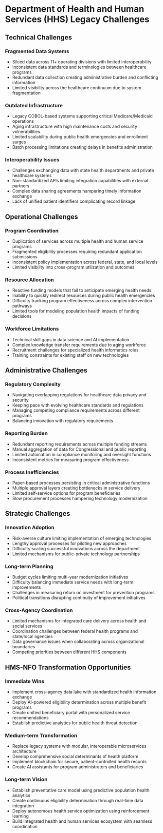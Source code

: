 # Department of Health and Human Services (HHS) Legacy Challenges

## Technical Challenges

### Fragmented Data Systems
- Siloed data across 11+ operating divisions with limited interoperability
- Inconsistent data standards and terminologies between healthcare programs
- Redundant data collection creating administrative burden and conflicting information
- Limited visibility across the healthcare continuum due to system fragmentation

### Outdated Infrastructure
- Legacy COBOL-based systems supporting critical Medicare/Medicaid operations
- Aging infrastructure with high maintenance costs and security vulnerabilities
- Limited scalability during public health emergencies and enrollment surges
- Batch processing limitations creating delays in benefits administration

### Interoperability Issues
- Challenges exchanging data with state health departments and private healthcare systems
- Non-standardized APIs limiting integration capabilities with external partners
- Complex data sharing agreements hampering timely information exchange
- Lack of unified patient identifiers complicating record linkage

## Operational Challenges

### Program Coordination
- Duplication of services across multiple health and human service programs
- Fragmented eligibility processes requiring redundant application submissions
- Inconsistent policy implementation across federal, state, and local levels
- Limited visibility into cross-program utilization and outcomes

### Resource Allocation
- Reactive funding models that fail to anticipate emerging health needs
- Inability to quickly redirect resources during public health emergencies
- Difficulty tracking program effectiveness across complex intervention pathways
- Limited tools for modeling population health impacts of funding decisions

### Workforce Limitations
- Technical skill gaps in data science and AI implementation
- Complex knowledge transfer requirements due to aging workforce
- Recruitment challenges for specialized health informatics roles
- Training constraints for existing staff on new technologies

## Administrative Challenges

### Regulatory Complexity
- Navigating overlapping regulations for healthcare data privacy and security
- Keeping pace with evolving healthcare standards and regulations
- Managing competing compliance requirements across different programs
- Balancing innovation with regulatory requirements

### Reporting Burden
- Redundant reporting requirements across multiple funding streams
- Manual aggregation of data for Congressional and public reporting
- Limited automation in compliance monitoring and oversight functions
- Inconsistent metrics for measuring program effectiveness

### Process Inefficiencies
- Paper-based processes persisting in critical administrative functions
- Multiple approval layers creating bottlenecks in service delivery
- Limited self-service options for program beneficiaries
- Slow procurement processes hampering technology modernization

## Strategic Challenges

### Innovation Adoption
- Risk-averse culture limiting implementation of emerging technologies
- Lengthy approval processes for piloting new approaches
- Difficulty scaling successful innovations across the department
- Limited mechanisms for public-private technology partnerships

### Long-term Planning
- Budget cycles limiting multi-year modernization initiatives
- Difficulty balancing immediate service needs with long-term improvements
- Challenges in measuring return on investment for prevention programs
- Political transitions disrupting continuity of improvement initiatives

### Cross-Agency Coordination
- Limited mechanisms for integrated care delivery across health and social services
- Coordination challenges between federal health programs and state/local agencies
- Data governance issues when collaborating across organizational boundaries
- Competing priorities between different HHS components

## HMS-NFO Transformation Opportunities

### Immediate Wins
- Implement cross-agency data lake with standardized health information exchange
- Deploy AI-powered eligibility determination across multiple benefit programs
- Create unified beneficiary portal with personalized service recommendations
- Establish predictive analytics for public health threat detection

### Medium-term Transformation
- Replace legacy systems with modular, interoperable microservices architecture
- Develop comprehensive social determinants of health platform
- Implement blockchain for secure, patient-controlled health records
- Create AI assistants for program administrators and beneficiaries

### Long-term Vision
- Establish preventative care model using predictive population health analytics
- Create continuous eligibility determination through real-time data integration
- Deploy autonomous health service optimization using reinforcement learning
- Build integrated health and human services ecosystem with seamless coordination